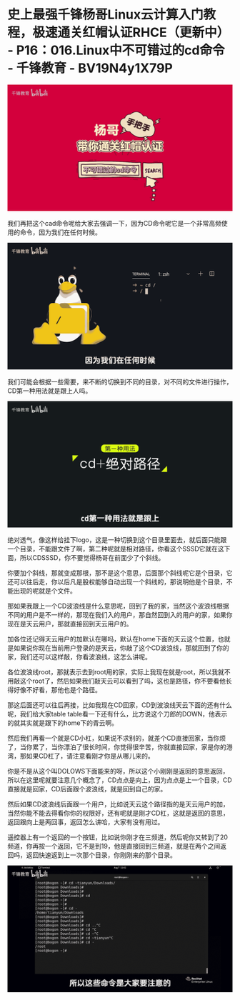 # 史上最强千锋杨哥Linux云计算入门教程，极速通关红帽认证RHCE（更新中） - P16：016.Linux中不可错过的cd命令 - 千锋教育 - BV19N4y1X79P

![](img/542b1f425415dc1db29ceffc19a1e5d9_0.png)

我们再把这个cad命令呢给大家去强调一下，因为CD命令呢它是一个非常高频使用的命令，因为我们在任何时候。



![](img/542b1f425415dc1db29ceffc19a1e5d9_2.png)

我们可能会根据一些需要，来不断的切换到不同的目录，对不同的文件进行操作，CD第一种用法就是跟上人吗。

![](img/542b1f425415dc1db29ceffc19a1e5d9_4.png)

绝对透气，像这样给挂下logo，这是一种切换到这个目录里面去，就后面只能跟一个目录，不能跟文件了啊，第二种呢就是相对路径，你看这个SSSD它就在这下面，所以CDSSSD，你不要觉得杨哥在前面少了个斜线。

你要加个斜线，那就变成那根，那不是这个意思，后面那个斜线呢它是个目录，它还可以往后走，你以后凡是股权能够自动出现一个斜线的，那说明他是个目录，不能出现的呢就是个文件。

那如果我跟上一个CD波浪线是什么意思呢，回到了我的家，当然这个波浪线根据不同的用户是不一样的，那现在我们入的用户，那自然回到入的用户的家，如果你现在是天云用户，那就直接回到天云用户的。

加各位还记得天云用户的加默认在哪吗，默认在home下面的天云这个位置，也就是如果说你现在当前用户登录的是天云，你敲了这个CD波浪线，那就回到了你的家，我们还可以这样敲，你看波浪线，这怎么讲呢。

各位波浪线root，那就表示去到root用的家，实际上我现在就是root，所以我就不用敲这个root了，然后如果我们敲天云可以看到了吗，这也是路径，你不要看他长得好像不好看，那他也是个路径。

那这后面还可以往后再接，比如我现在CD回家，CD到波浪线天云下面的还有什么呢，我们给大家table table看一下还有什么，比方说这个刀郎的DOWN，他表示的就其实就是跟下的home下的青云啊。

然后我们再看一个就是CD小杠，如果说不求别的，就差个CD直接回家，当你烦了，当你累了，当你漂泊了很长时间，你觉得很辛苦，你就直接回家，家是你的港湾，那如果CD杠了，请注意看刚才你是从哪儿来的。

你是不是从这个叫DOLOWS下面能来的呀，所以这个小刚刚是返回的意思返回，所以在这里呢就要注意几个概念了，CD点点是向上，因为点点是上一个目录，CD直接就是回家，CD后面跟个波浪线，就是回到自己的家。

然后如果CD波浪线后面跟一个用户，比如说天云这个路径指的是天云用户的加，当然你能不能去得看你你的权限好，还有呢就是刚才CD杠，这就是返回的意思，返回跟向上是两回事，返回怎么讲哈，大家有没有用过。

遥控器上有一个返回的一个按钮，比如说你刚才在三频道，然后呢你又转到了20频道，你再按一个返回，它不是到19，他是直接回到三频道，就是在两个之间返回吗，返回快速返到上一次那个目录，你刚刚来的那个目录。



![](img/542b1f425415dc1db29ceffc19a1e5d9_6.png)